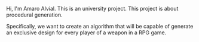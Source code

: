 Hi, I'm Amaro Alvial. 
This is an university project. This project is about procedural generation.

Specifically, we want to create an algorithm that will be capable of generate an exclusive design for every player of a weapon in a RPG game.
